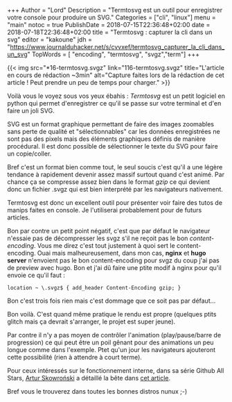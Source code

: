 +++
Author = "Lord"
Description = "Termtosvg est un outil pour enregistrer votre console pour produire un SVG."
Categories = ["cli", "linux"]
menu = "main"
notoc = true
PublishDate = 2018-07-15T22:36:48+02:00
date = 2018-07-18T22:36:48+02:00
title = "Termtosvg : capturer la cli dans un svg"
editor = "kakoune"
jdh = "https://www.journalduhacker.net/s/cvvxef/termtosvg_capturer_la_cli_dans_un_svg"
TopWords = [  "encoding", "termtosvg", "svgz","term"]
+++

{{< img src="*16-termtosvg.svgz" link="116-termtosvg.svgz" title="L'article en cours de rédaction ~3min" alt="Capture faites lors de la rédaction de cet article ! Peut prendre un peu de temps pour charger." >}}

Voilà vous le voyez sous vos yeux ébahis : *Termtosvg* est un petit logiciel en python qui permet d'enregistrer ce qu'il se passe sur votre terminal et d'en faire un joli SVG.

SVG est un format graphique permettant de faire des images zoomables sans perte de qualité et "sélectionnables" car les données enregistrées ne sont pas des pixels mais des éléments graphiques définis de manière procédural.
Il est donc possible de sélectionner le texte du SVG pour faire un copie/coller.

Bref c'est un format bien comme tout, le seul soucis c'est qu'il a une légère tendance à rapidement devenir assez massif surtout quand c'est animé.
Par chance ça se compresse assez bien dans le format *gzip* ce qui devient donc un fichier .svgz qui est bien interprété par les navigateurs nativement.

Termtosvg est donc un excellent outil pour présenter voir faire des tutos de manips faites en console.
Je l'utiliserai probablement pour de futurs articles.

Bon par contre un petit point négatif, c'est que par défaut le navigateur n'essaie pas de décompresser les svgz s'il ne reçoit pas le bon *content-encoding*.
Vous me direz c'est tout justement à quoi sert le content-encoding.
Ouai mais malheureusement, dans mon cas, **nginx** et **hugo server** n'envoient pas le bon content-encoding pour svgz du coup j'ai pas de preview avec hugo.
Bon et j'ai dû faire une ptite modif à nginx pour qu'il envoie ce qu'il faut : 

    location ~ \.svgz$ { add_header Content-Encoding gzip; }

Bon c'est trois fois rien mais c'est dommage que ce soit pas par défaut…

Bon voilà.
C'est quand même pratique le rendu est propre (quelques ptits glitch mais ça devrait s'arranger, le projet est super jeune).

Par contre il n'y a pas moyen de contrôler l'animation (play/pause/barre de progression) ce qui peut être un poil gênant pour des animations un peu longue comme dans l'exemple.
Ptet qu'un jour les navigateurs ajouteront cette possibilité (rien à attendre à court terme).

Pour ceux intéressés sur le fonctionnement interne, dans sa série Github All Stars, [Artur Skowroński](https://medium.com/@ArturSkowronski) a détaillé la bête dans [cet article](https://medium.com/github-all-stars/github-all-stars-3-termtosvg-6ea433c702d3).

Bref vous le trouverez dans toutes les bonnes distros nunux ;-)
